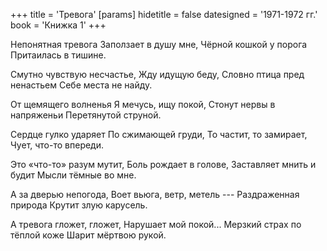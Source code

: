 +++
title = 'Тревога'
[params]
  hidetitle = false
  datesigned = '1971-1972 гг.'
  book = 'Книжка 1'
+++
<!-- Тревога -->

Непонятная тревога
Заползает в душу мне,
Чёрной кошкой у порога
Притаилась в тишине.

Смутно чувствую несчастье,
Жду идущую беду,
Словно птица пред ненастьем
Себе места не найду.

От щемящего волненья
Я мечусь, ищу покой,
Стонут нервы в напряженьи
Перетянутой струной.

Сердце гулко ударяет
По сжимающей груди,
То частит, то замирает,
Чует, что-то впереди.

Это «что-то» разум мутит,
Боль рождает в голове,
Заставляет мнить и будит
Мысли тёмные во мне.

А за дверью непогода,
Воет вьюга, ветр, метель ---
Раздраженная природа
Крутит злую карусель.

<!-- [АвтУдалено восемь строк] -->
<!-- [- Ничего не интересно,] -->
<!-- [- Тошно всё, не по-себе,] -->
<!-- [- Угнетает неизвестность,] -->
<!-- [- Неуверенность в себе.] -->
<!-- [- [* АвтВариант- Неуверенность в борьбе.]] -->

<!-- [- Я беду бы лучше встретил] -->
<!-- [- Тет-а-тет, лицом к лицу,] -->
<!-- [- На удар б ударом метил,] -->
<!-- [- Не пустил б её к крыльцу.] -->

А тревога гложет, гложет,
Нарушает мой покой...
Мерзкий страх по тёплой коже
Шарит мёртвою рукой.

<!-- [Илья- 1971-1972 г.] -->
<!-- Книжка 1 -->
